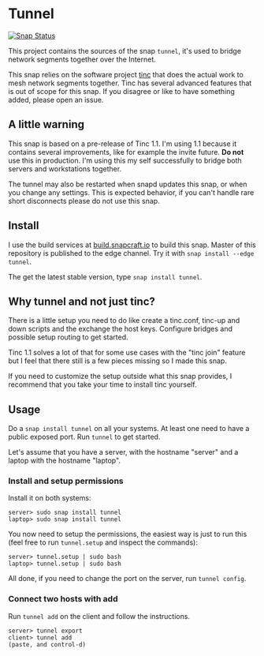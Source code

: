# Tunnel

[![Snap Status](https://build.snapcraft.io/badge/nsg/tunnel.svg)](https://build.snapcraft.io/user/nsg/tunnel)

This project contains the sources of the snap `tunnel`, it's used to bridge
network segments together over the Internet.

This snap relies on the software project [tinc](http://tinc-vpn.org) that
does the actual work to mesh network segments together. Tinc has several
advanced features that is out of scope for this snap. If you disagree or
like to have something added, please open an issue.

## A little warning

This snap is based on a pre-release of Tinc 1.1. I'm using 1.1 because it
contains several improvements, like for example the invite future.
**Do not** use this in production. I'm using this my self successfully to
bridge both servers and workstations together.

The tunnel may also be restarted when snapd updates this snap, or when you
change any settings. This is expected behavior, if you can't handle rare
short disconnects please do not use this snap.

## Install

I use the build services at [build.snapcraft.io](https://build.snapcraft.io/user/nsg/tunnel)
to build this snap. Master of this repository is published to the edge
channel. Try it with `snap install --edge tunnel`.

The get the latest stable version, type `snap install tunnel`.

## Why tunnel and not just tinc?

There is a little setup you need to do like create a tinc.conf, tinc-up
and down scripts and the exchange the host keys. Configure bridges and
possible setup routing to get started.

Tinc 1.1 solves a lot of that for some use cases with the "tinc join"
feature but I feel that there still is a few pieces missing so I made
this snap.

If you need to customize the setup outside what this snap provides, I
recommend that you take your time to install tinc yourself.

## Usage

Do a `snap install tunnel` on all your systems. At least one need to
have a public exposed port. Run `tunnel` to get started.

Let's assume that you have a server, with the hostname "server" and
a laptop with the hostname "laptop".

### Install and setup permissions

Install it on both systems:

```
server> sudo snap install tunnel
laptop> sudo snap install tunnel
```

You now need to setup the permissions, the easiest way is just to
run this (feel free to run `tunnel.setup` and inspect the commands):

```
server> tunnel.setup | sudo bash
laptop> tunnel.setup | sudo bash
```

All done, if you need to change the port on the server, run
`tunnel config`.

### Connect two hosts with add

Run `tunnel add` on the client and follow the instructions.

```
server> tunnel export
client> tunnel add
(paste, and control-d)
```
